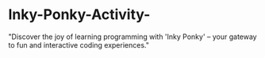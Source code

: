 # Inky-Ponky-Activity-
"Discover the joy of learning programming with 'Inky Ponky' – your gateway to fun and interactive coding experiences."
